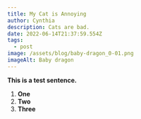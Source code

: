 ```yaml
---
title: My Cat is Annoying
author: Cynthia
description: Cats are bad.
date: 2022-06-14T21:37:59.554Z
tags:
  - post
image: /assets/blog/baby-dragon_0-01.png
imageAlt: Baby dragon
---
```

**This is a test sentence.**



1. **One**
2. **Two**
3. **Three**